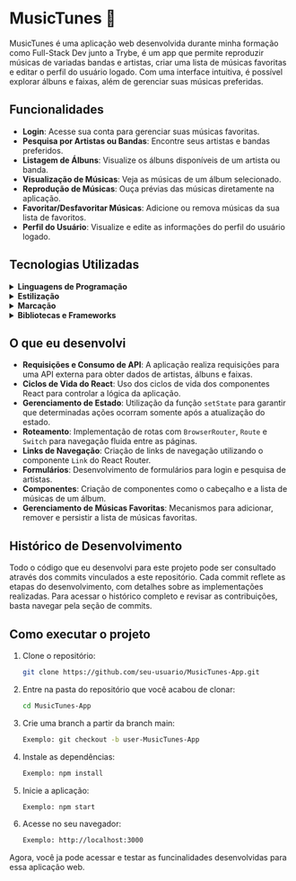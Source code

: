 # MusicTunes 🎵

MusicTunes é uma aplicação web desenvolvida durante minha formação como Full-Stack Dev junto a Trybe, é um app que permite reproduzir músicas de variadas bandas e artistas, criar uma lista de músicas favoritas e editar o perfil do usuário logado. Com uma interface intuitiva, é possível explorar álbuns e faixas, além de gerenciar suas músicas preferidas.

## Funcionalidades

- **Login**: Acesse sua conta para gerenciar suas músicas favoritas.
- **Pesquisa por Artistas ou Bandas**: Encontre seus artistas e bandas preferidos.
- **Listagem de Álbuns**: Visualize os álbuns disponíveis de um artista ou banda.
- **Visualização de Músicas**: Veja as músicas de um álbum selecionado.
- **Reprodução de Músicas**: Ouça prévias das músicas diretamente na aplicação.
- **Favoritar/Desfavoritar Músicas**: Adicione ou remova músicas da sua lista de favoritos.
- **Perfil do Usuário**: Visualize e edite as informações do perfil do usuário logado.

## Tecnologias Utilizadas

<details>
  <summary><strong>Linguagens de Programação</strong></summary><br />
  <strong>JavaScript</strong><br />
  <a href="https://skillicons.dev">
    <img src="https://skillicons.dev/icons?i=js" alt="Linguagens de Programação">
  </a>
</details>

<details>
  <summary><strong>Estilização</strong></summary><br />
  <strong>CSS</strong><br />
  <a href="https://skillicons.dev">
    <img src="https://skillicons.dev/icons?i=css" alt="Estilização">
  </a>
</details>

<details>
  <summary><strong>Marcação</strong></summary><br />
  <strong>HTML</strong><br />
  <a href="https://skillicons.dev">
    <img src="https://skillicons.dev/icons?i=html" alt="Marcação">
  </a>
</details>

<details>
  <summary><strong>Bibliotecas e Frameworks</strong></summary><br />
  <strong>React</strong><br />
  <a href="https://skillicons.dev">
    <img src="https://skillicons.dev/icons?i=react" alt="Bibliotecas e Frameworks">
  </a>
</details>

## O que eu desenvolvi

- **Requisições e Consumo de API**: A aplicação realiza requisições para uma API externa para obter dados de artistas, álbuns e faixas.
- **Ciclos de Vida do React**: Uso dos ciclos de vida dos componentes React para controlar a lógica da aplicação.
- **Gerenciamento de Estado**: Utilização da função `setState` para garantir que determinadas ações ocorram somente após a atualização do estado.
- **Roteamento**: Implementação de rotas com `BrowserRouter`, `Route` e `Switch` para navegação fluida entre as páginas.
- **Links de Navegação**: Criação de links de navegação utilizando o componente `Link` do React Router.
- **Formulários**: Desenvolvimento de formulários para login e pesquisa de artistas.
- **Componentes**: Criação de componentes como o cabeçalho e a lista de músicas de um álbum.
- **Gerenciamento de Músicas Favoritas**: Mecanismos para adicionar, remover e persistir a lista de músicas favoritas.

## Histórico de Desenvolvimento

Todo o código que eu desenvolvi para este projeto pode ser consultado através dos commits vinculados a este repositório. Cada commit reflete as etapas do desenvolvimento, com detalhes sobre as implementações realizadas. Para acessar o histórico completo e revisar as contribuições, basta navegar pela seção de commits.


## Como executar o projeto

1. Clone o repositório:
   ```bash
   git clone https://github.com/seu-usuario/MusicTunes-App.git
    ```
2. Entre na pasta do repositório que você acabou de clonar:
    ```sh
    cd MusicTunes-App
    ```
3. Crie uma branch a partir da branch main:
    ```sh
    Exemplo: git checkout -b user-MusicTunes-App
    ```
4. Instale as dependências:
    ```sh
    Exemplo: npm install
    ```
5. Inicie a aplicação:
    ```sh
    Exemplo: npm start
    ```
6. Acesse no seu navegador:
    ```sh
    Exemplo: http://localhost:3000
    ```

Agora, você ja pode acessar e testar as funcinalidades desenvolvidas para essa aplicação web.
